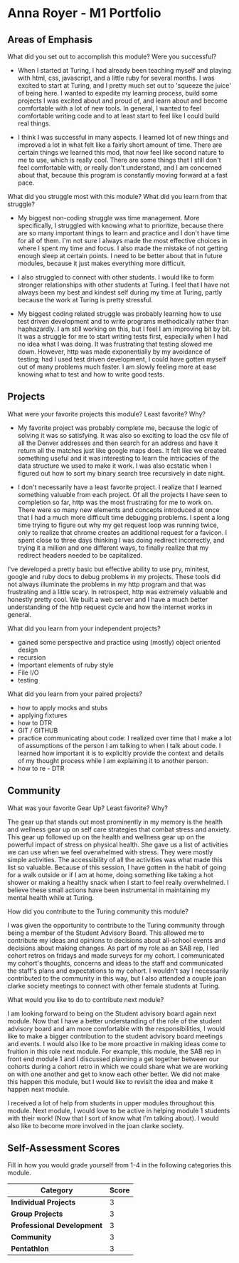 # Anna Royer - M1 Portfolio

## Areas of Emphasis

What did you set out to accomplish this module? Were you successful?

* When I started at Turing, I had already been teaching myself and playing with html, css, javascript, and a little ruby for several months. I was excited to start at Turing, and I pretty much set out to 'squeeze the juice' of being here. I wanted to expedite my learning process, build some projects I was excited about and proud of, and learn about and become comfortable with a lot of new tools. In general, I wanted to feel comfortable writing code and to at least start to feel like I could build real things.

* I think I was successful in many aspects. I learned lot of new things and improved a lot in what felt like a fairly short amount of time. There are certain things we learned this mod, that now feel like second nature to me to use, which is really cool. There are some things that I still don't feel comfortable with, or really don't understand, and I am concerned about that, because this program is constantly moving forward at a fast pace.

What did you struggle most with this module? What did you learn from that struggle?

* My biggest non-coding struggle was time management. More specifically, I struggled with knowing what to prioritize, because there are so many important things to learn and practice and I don't have time for all of them. I'm not sure I always made the most effective choices in where I spent my time and focus. I also made the mistake of not getting enough sleep at certain points. I need to be better about that in future modules, because it just makes everything more difficult.

* I also struggled to connect with other students. I would like to form stronger relationships with other students at Turing. I feel that I have not always been my best and kindest self during my time at Turing, partly because the work at Turing is pretty stressful.

* My biggest coding related struggle was probably learning how to use test driven development and to write programs methodically rather than haphazardly. I am still working on this, but I feel I am improving bit by bit. It was a struggle for me to start writing tests first, especially when I had no idea what I was doing. It was frustrating that testing slowed me down. However, http was made exponentially by my avoidance of testing; had I used test driven development, I could have gotten myself out of many problems much faster. I am slowly feeling more at ease knowing what to test and how to write good tests.

## Projects

What were your favorite projects this module? Least favorite? Why?

* My favorite project was probably complete me, because the logic of solving it was so satisfying. It was also so exciting to load the csv file of all the Denver addresses and then search for an address and have it return all the matches just like google maps does. It felt like we created something useful and it was interesting to learn the intricacies of the data structure we used to make it work. I was also ecstatic when I figured out how to sort my binary search tree recursively in date night.

* I don't necessarily have a least favorite project. I realize that I learned something valuable from each project. Of all the projects I have seen to completion so far, http was the most frustrating for me to work on. There were so many new elements and concepts introduced at once that I had a much more difficult time debugging problems. I spent a long time trying to figure out why my get request loop was running twice, only to realize that chrome creates an additional request for a favicon. I spent close to three days thinking I was doing redirect incorrectly, and trying it a million and one different ways, to finally realize that my redirect headers needed to be capitalized.

I've developed a pretty basic but effective ability to use pry, minitest, google and ruby docs to debug problems in my projects. These tools did not always illuminate the problems in my http program and that was frustrating and a little scary. In retrospect, http was extremely valuable and honestly pretty cool. We built a web server and I have a much better understanding of the http request cycle and how the internet works in general.

What did you learn from your independent projects?

* gained some perspective and practice using (mostly) object oriented design
* recursion
* Important elements of ruby style
* File I/O
* testing

What did you learn from your paired projects?

* how to apply mocks and stubs
* applying fixtures
* how to DTR
* GIT / GITHUB
* practice communicating about code: I realized over time that I make a lot of assumptions of the person I am talking to when I talk about code. I learned how important it is to explicitly provide the context and details of my thought process while I am explaining it to another person.
* how to re - DTR

## Community

What was your favorite Gear Up? Least favorite? Why?

The gear up that stands out most prominently in my memory is the health and wellness gear up on self care strategies that combat stress and anxiety. This gear up followed up on the health and wellness gear up on the powerful impact of stress on physical health. She gave us a list of activities we can use when we feel overwhelmed with stress. They were mostly simple activities. The accessibility of all the activities was what made this list so valuable. Because of this session, I have gotten in the habit of going for a walk outside or if I am at home, doing something like taking a hot shower or making a healthy snack when I start to feel really overwhelmed. I believe these small actions have been instrumental in maintaining my mental health while at Turing.

How did you contribute to the Turing community this module?

I was given the opportunity to contribute to the Turing community through being a member of the Student Advisory Board. This allowed me to contribute my ideas and opinions to decisions about all-school events and decisions about making changes. As part of my role as an SAB rep, I led cohort retros on fridays and  made surveys for my cohort. I communicated my cohort's thoughts, concerns and ideas to the staff and communicated the staff's plans and expectations to my cohort. I wouldn't say I necessarily contributed to the community in this way, but I also attended a couple joan clarke society meetings to connect with other female students at Turing.

What would you like to do to contribute next module?

I am looking forward to being on the Student advisory board again next module. Now that I have a better understanding of the role of the student advisory board and am more comfortable with the responsibilities, I would like to make a bigger contribution to the student advisory board meetings and events. I would also like to be more proactive in making ideas come to fruition in this role next module. For example, this module, the SAB rep in front end module 1 and I discussed planning a get together between our cohorts during a cohort retro in which we could share what we are working on with one another and get to know each other better. We did not make this happen this module, but I would like to revisit the idea and make it happen next module.

I received a lot of help from students in upper modules throughout this module. Next module, I would love to be active in helping module 1 students with their work! (Now that I sort of know what I'm talking about). I would also like to become more involved in the joan clarke society.

## Self-Assessment Scores

Fill in how you would grade yourself from 1-4 in the following categories this module.

| Category                     | Score |
| -----------------------------| ----- |
| **Individual Projects**      |   3   |
| **Group Projects**           |   3   |
| **Professional Development** |   3   |
| **Community**                |   3   |
| **Pentathlon**               |   3   |

